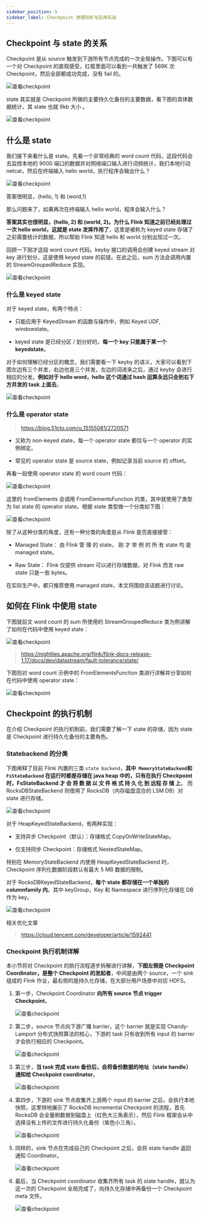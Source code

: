 ```yaml
---
sidebar_position: 5
sidebar_label: Checkpoint 原理剖析与应用实战
---
```


## Checkpoint 与 state 的关系

Checkpoint 是从 source 触发到下游所有节点完成的一次全局操作。下图可以有一个对 Checkpoint 的直观感受，红框里面可以看到一共触发了 569K 次 Checkpoint，然后全部都成功完成，没有 fail 的。

![查看checkpoint](./img/bb1dd1136735c7aab87f61a3a5ff218.png)

state 其实就是 Checkpoint 所做的主要持久化备份的主要数据，看下图的具体数据统计，其 state 也就 9kb 大小 。

![查看checkpoint](./img/bff8d1e68619a2e3f65956a7b8c41eb.png)

## 什么是 state

我们接下来看什么是 state。先看一个非常经典的 word count 代码，这段代码会去监控本地的 9000 端口的数据并对网络端口输入进行词频统计，我们本地行动 netcat，然后在终端输入 hello world，执行程序会输出什么？

![查看checkpoint](./img/d4480cd5d168423f05f5be361825920.png)

答案很明显，(hello, 1) 和 (word,1)

那么问题来了，如果再次在终端输入 hello world，程序会输入什么？

**答案其实也很明显，(hello, 2) 和 (world, 2)。为什么 Flink 知道之前已经处理过一次 hello world，这就是 state 发挥作用了**，这里是被称为 keyed state 存储了之前需要统计的数据，所以帮助 Flink 知道 hello 和 world 分别出现过一次。

回顾一下刚才这段 word count 代码。keyby 接口的调用会创建 keyed stream 对 key 进行划分，这是使用 keyed state 的前提。在此之后，sum 方法会调用内置的 StreamGroupedReduce 实现。

![查看checkpoint](./img/2da18d28fc97d8c4a23d1bb9dc1e748.png)

### 什么是 keyed state

对于 keyed state，有两个特点：

- 只能应用于 KeyedStream 的函数与操作中，例如 Keyed UDF, windowstate。

- keyed state 是已经分区 / 划分好的，**每一个 key 只能属于某一个 keyedstate**。

对于如何理解已经分区的概念，我们需要看一下 keyby 的语义，大家可以看到下图左边有三个并发，右边也是三个并发，左边的词进来之后，通过 keyby 会进行相应的分发。**例如对于 hello word，hello 这个词通过 hash 运算永远只会到右下方并发的 task 上面去**。

![查看checkpoint](./img/5e549336a328502bebe309dc53017e5.png)

### 什么是 operator state

> https://blog.51cto.com/u_15155081/2720571

- 又称为 non-keyed state，每一个 operator state 都仅与一个 operator 的实例绑定。

- 常见的 operator state 是 source state，例如记录当前 source 的 offset。

再看一段使用 operator state 的 word count 代码：

![查看checkpoint](./img/ef7aba7c6f361ebb9154bcd3327893f.png)

这里的 fromElements 会调用 FromElementsFunction 的类，其中就使用了类型为 list state 的 operator state。根据 state 类型做一个分类如下图：

![查看checkpoint](./img/ab3a0e4ffdd92e24530007dad02ce70.png)

除了从这种分类的角度，还有一种分类的角度是从 Flink 是否直接接管：

- Managed State： 由 Flink 管 理 的 state， 刚 才 举 例 的 所 有 state 均 是 managed state。

- Raw State： Flink 仅提供 stream 可以进行存储数据，对 Flink 而言 raw state 只是一些 bytes。

在实际生产中，都只推荐使用 managed state，本文将围绕该话题进行讨论。

## 如何在 Flink 中使用 state

下图就前文 word count 的 sum 所使用的 StreamGroupedReduce 类为例讲解了如何在代码中使用 keyed state：

![查看checkpoint](./img/17af7ec3246b031e025206110f82311.png)

> https://nightlies.apache.org/flink/flink-docs-release-1.17/docs/dev/datastream/fault-tolerance/state/

下图则对 word count 示例中的 FromElementsFunction 类进行详解并分享如何在代码中使用 operator state：

![查看checkpoint](./img/a0d674c7a195db53101f428587cea1b.png)

## Checkpoint 的执行机制

在介绍 Checkpoint 的执行机制前，我们需要了解一下 state 的存储，因为 state 是 Checkpoint 进行持久化备份的主要角色。

### Statebackend 的分类

下图阐释了目前 Flink 内置的三类 ```state backend```，**其中``` MemoryStateBackend```和 ```FsStateBackend``` 在运行时都是存储在 java heap 中的，只有在执行 Checkpoint 时，FsStateBackend 才 会 将 数 据 以 文 件 格 式 持 久 化 到 远程 存 储 上**。 而RocksDBStateBackend 则借用了 RocksDB（内存磁盘混合的 LSM DB）对 state 进行存储。

![查看checkpoint](./img/a2c4ae74a3dcd2821589de3e88d3c90.png)

对于 HeapKeyedStateBackend，有两种实现：

- 支持异步 Checkpoint（默认）：存储格式 CopyOnWriteStateMap。

- 仅支持同步 Checkpoint：存储格式 NestedStateMap。

特别在 MemoryStateBackend 内使用 HeapKeyedStateBackend 时，Checkpoint 序列化数据阶段默认有最大 5 MB 数据的限制。

对于 RocksDBKeyedStateBackend，**每个 state 都存储在一个单独的 columnfamily 内**，其中 keyGroup，Key 和 Namespace 进行序列化存储在 DB 作为 key。

![查看checkpoint](./img/60887487236b9fe78ddc02cf54456cb.png)

相关优化文章

> https://cloud.tencent.com/developer/article/1592441

### Checkpoint 执行机制详解

本小节将对 Checkpoint 的执行流程逐步拆解进行讲解，**下图左侧是 Checkpoint Coordinator，是整个 Checkpoint 的发起者**，中间是由两个 source，一个 
sink 组成的 Flink 作业，最右侧的是持久化存储，在大部分用户场景中对应 HDFS。

1. 第一步，Checkpoint Coordinator **向所有 source 节点 trigger Checkpoint**。

    ![查看checkpoint](./img/ea8bd85bca9ed0108f96208470a1fbb.png)

2. 第二步，source 节点向下游广播 barrier，这个 barrier 就是实现 Chandy-Lamport 分布式快照算法的核心，下游的 task 只有收到所有 input 的 barrier 才会执行相应的 Checkpoint。

    ![查看checkpoint](./img/fef4d181c20797cbed34f4b5d052407.png)

3. 第三步，**当 task 完成 state 备份后，会将备份数据的地址（state handle）通知给 Checkpoint coordinator**。

    ![查看checkpoint](./img/d0a12a790941137a9390b099c7ae08a.png)

4. 第四步，下游的 sink 节点收集齐上游两个 input 的 barrier 之后，会执行本地快照，这里特地展示了 RocksDB incremental Checkpoint 的流程，首先 RocksDB 会全量刷数据到磁盘上（红色大三角表示），然后 Flink 框架会从中选择没有上传的文件进行持久化备份（紫色小三角）。

    ![查看checkpoint](./img/ec3aa2bcb454c398863395258d60556.png)

5. 同样的，sink 节点在完成自己的 Checkpoint 之后，会将 state handle 返回通知 Coordinator。

    ![查看checkpoint](./img/3fea771867b150a98ef8f1adba9e28b.png)

6. 最后，当 Checkpoint coordinator 收集齐所有 task 的 state handle，就认为这一次的 Checkpoint 全局完成了，向持久化存储中再备份一个 Checkpoint meta 文件。

    ![查看checkpoint](./img/a48c6fd2f10296828322d3f60ceae9b.png)






